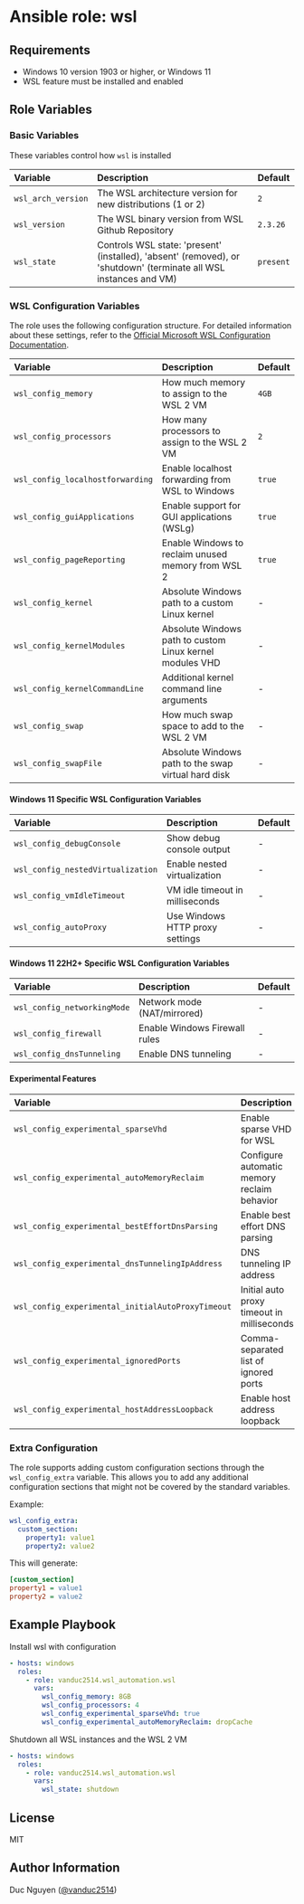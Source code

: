 # Ansible role: wsl

## Requirements

- Windows 10 version 1903 or higher, or Windows 11
- WSL feature must be installed and enabled

## Role Variables

### Basic Variables

These variables control how `wsl` is installed

| Variable | Description | Default |
|:---------|:------------|:---------|
|`wsl_arch_version`| The WSL architecture version for new distributions (1 or 2) | `2` |
|`wsl_version`| The WSL binary version from WSL Github Repository | `2.3.26` |
|`wsl_state`| Controls WSL state: 'present' (installed), 'absent' (removed), or 'shutdown' (terminate all WSL instances and VM) | `present` |

### WSL Configuration Variables

The role uses the following configuration structure. For detailed information about these settings, refer to the [Official Microsoft WSL Configuration Documentation](https://learn.microsoft.com/en-us/windows/wsl/wsl-config).

| Variable | Description | Default |
|:---------|:------------|:---------|
|`wsl_config_memory`| How much memory to assign to the WSL 2 VM | `4GB` |
|`wsl_config_processors`| How many processors to assign to the WSL 2 VM | `2` |
|`wsl_config_localhostforwarding`| Enable localhost forwarding from WSL to Windows | `true` |
|`wsl_config_guiApplications`| Enable support for GUI applications (WSLg) | `true` |
|`wsl_config_pageReporting`| Enable Windows to reclaim unused memory from WSL 2 | `true` |
|`wsl_config_kernel`| Absolute Windows path to a custom Linux kernel | - |
|`wsl_config_kernelModules`| Absolute Windows path to custom Linux kernel modules VHD | - |
|`wsl_config_kernelCommandLine`| Additional kernel command line arguments | - |
|`wsl_config_swap`| How much swap space to add to the WSL 2 VM | - |
|`wsl_config_swapFile`| Absolute Windows path to the swap virtual hard disk | - |

#### Windows 11 Specific WSL Configuration Variables

| Variable | Description | Default |
|:---------|:------------|:---------|
|`wsl_config_debugConsole`| Show debug console output | - |
|`wsl_config_nestedVirtualization`| Enable nested virtualization | - |
|`wsl_config_vmIdleTimeout`| VM idle timeout in milliseconds | - |
|`wsl_config_autoProxy`| Use Windows HTTP proxy settings | - |

#### Windows 11 22H2+ Specific WSL Configuration Variables

| Variable | Description | Default |
|:---------|:------------|:---------|
|`wsl_config_networkingMode`| Network mode (NAT/mirrored) | - |
|`wsl_config_firewall`| Enable Windows Firewall rules | - |
|`wsl_config_dnsTunneling`| Enable DNS tunneling | - |

#### Experimental Features

| Variable | Description | Default |
|:---------|:------------|:---------|
|`wsl_config_experimental_sparseVhd`| Enable sparse VHD for WSL | - |
|`wsl_config_experimental_autoMemoryReclaim`| Configure automatic memory reclaim behavior | - |
|`wsl_config_experimental_bestEffortDnsParsing`| Enable best effort DNS parsing | - |
|`wsl_config_experimental_dnsTunnelingIpAddress`| DNS tunneling IP address | - |
|`wsl_config_experimental_initialAutoProxyTimeout`| Initial auto proxy timeout in milliseconds | - |
|`wsl_config_experimental_ignoredPorts`| Comma-separated list of ignored ports | - |
|`wsl_config_experimental_hostAddressLoopback`| Enable host address loopback | - |

### Extra Configuration

The role supports adding custom configuration sections through the `wsl_config_extra` variable. This allows you to add any additional configuration sections that might not be covered by the standard variables.

Example:
```yaml
wsl_config_extra:
  custom_section:
    property1: value1
    property2: value2
```

This will generate:
```ini
[custom_section]
property1 = value1
property2 = value2
```

## Example Playbook

Install wsl with configuration

```yaml
- hosts: windows
  roles:
    - role: vanduc2514.wsl_automation.wsl
      vars:
        wsl_config_memory: 8GB
        wsl_config_processors: 4
        wsl_config_experimental_sparseVhd: true
        wsl_config_experimental_autoMemoryReclaim: dropCache
```

Shutdown all WSL instances and the WSL 2 VM

```yaml
- hosts: windows
  roles:
    - role: vanduc2514.wsl_automation.wsl
      vars:
        wsl_state: shutdown
```

## License

MIT

## Author Information

Duc Nguyen ([@vanduc2514](https://github.com/vanduc2514))
